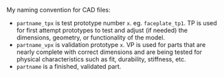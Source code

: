 
My naming convention for CAD files:

- `partname_tpx` is test prototype number `x`. eg. `faceplate_tp1`. TP is used for first attempt prototypes to test and adjust (if needed) the dimensions, geometry, or functionality of the model.
- `partname_vpx` is validation prototype `x`. VP is used for parts that are nearly complete with correct dimensions and are being tested for physical characteristics such as fit, durability, stiffness, etc.
- `partname` is a finished, validated part.
